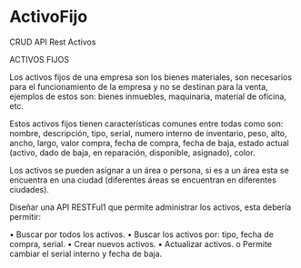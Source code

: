 # ActivoFijo
CRUD API Rest Activos

ACTIVOS FIJOS

Los activos fijos de una empresa son los bienes materiales, son necesarios para el funcionamiento de la empresa y no se
destinan para la venta, ejemplos de estos son: bienes inmuebles, maquinaria, material de oficina, etc.

Estos activos fijos tienen características comunes entre todas como son: nombre, descripción, tipo, serial, numero
interno de inventario, peso, alto, ancho, largo, valor compra, fecha de compra, fecha de baja, estado actual (activo,
dado de baja, en reparación, disponible, asignado), color.

Los activos se pueden asignar a un área o persona, si es a un área esta se encuentra en una ciudad (diferentes áreas se
encuentran en diferentes ciudades).

Diseñar una API RESTFul1 que permite administrar los activos, esta debería permitir:

• Buscar por todos los activos.
• Buscar los activos por: tipo, fecha de compra, serial.
• Crear nuevos activos.
• Actualizar activos.
o Permite cambiar el serial interno y fecha de baja.
